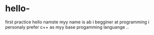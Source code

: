 # hello-
first practice 
hello namste myy name is ab i begginer at programming i personaly prefer c++ as myy base progamming languange .. 
